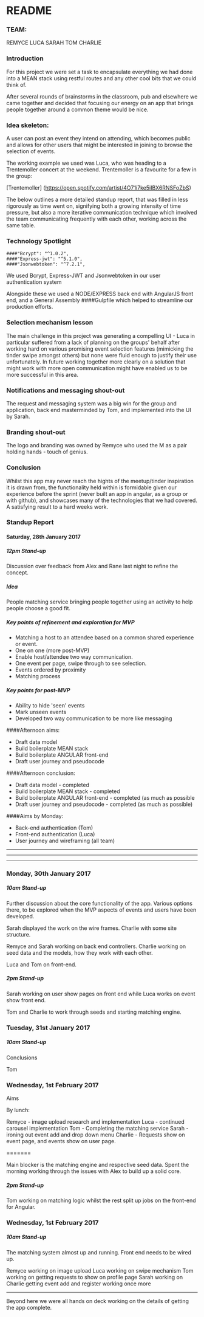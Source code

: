 # README

### TEAM:

REMYCE
LUCA
SARAH
TOM
CHARLIE

### Introduction

For this project we were set a task to encapsulate everything we had done into a MEAN stack using restful routes and any other cool bits that we could think of.

After several rounds of brainstorms in the classroom, pub and elsewhere we came together and decided that focusing our energy on an app that brings people together around a common theme would be nice.

### Idea skeleton:

A user can post an event they intend on attending, which becomes public and allows for other users that might be interested in joining to browse the selection of events.

The working example we used was Luca, who was heading to a Trentemoller concert at the weekend. Trentemoller is a favourite for a few in the group:

[Trentemoller] (https://open.spotify.com/artist/4O71i7ke5iIBX6RNSFoZbS)

The below outlines a more detailed standup report, that was filled in less rigorously as time went on, signifying both a growing intensity of time pressure, but also a more iterative communication technique which involved the team communicating frequently with each other, working across the same table.

### Technology Spotlight

    ####"Bcrypt": "^1.0.2",
    ####"Express-jwt": "^5.1.0",
    ####"Jsonwebtoken": "^7.2.1",
We used Bcrypt, Express-JWT and Jsonwebtoken in our user authentication system

Alongside these we used a NODE/EXPRESS back end with AngularJS front end, and a General Assembly ####Gulpfile which helped to streamline our production efforts.


### Selection mechanism lesson

The main challenge in this project was generating a compelling UI - Luca in particular suffered from a lack of planning on the groups' behalf after working hard on various promising event selection features (mimicking the tinder swipe amongst others) but none were fluid enough to justify their use unfortunately. In future working together more clearly on a solution that might work with more open communication might have enabled us to be more successful in this area.

### Notifications and messaging shout-out

The request and messaging system was a big win for the group and application, back end masterminded by Tom, and implemented into the UI by Sarah.

### Branding shout-out

The logo and branding was owned by Remyce who used the M as a pair holding hands - touch of genius.

### Conclusion

Whilst this app may never reach the hights of the meetup/tinder inspiration it is drawn from, the functionality held within is formidable given our experience before the sprint (never built an app in angular, as a group or with github), and showcases many of the technologies that we had covered. A satisfying result to a hard weeks work.


### Standup Report

#### Saturday, 28th January 2017

##### **12pm Stand-up**

Discussion over feedback from Alex and Rane last night to refine the concept.

##### Idea

People matching service bringing people together using an activity to help people choose a good fit.

##### Key points of refinement and exploration for MVP


* Matching a host to an attendee based on a common shared experience or event.
* One on one (more post-MVP)
* Enable host/attendee two way communication.
* One event per page, swipe through to see selection.
* Events ordered by proximity
* Matching process


##### Key points for post-MVP

* Ability to hide 'seen' events
* Mark unseen events
* Developed two way communication to be more like messaging

####Afternoon aims:

* Draft data model
* Build boilerplate MEAN stack
* Build boilerplate ANGULAR front-end
* Draft user journey and pseudocode

####Afternoon conclusion:

* Draft data model - completed
* Build boilerplate MEAN stack - completed
* Build boilerplate ANGULAR front-end - completed (as much as possible
* Draft user journey and pseudocode - completed (as much as possible)

####Aims by Monday:

* Back-end authentication (Tom)
* Front-end authentication (Luca)
* User journey and wireframing (all team)

- - - - - - - -
- - - - - - - -
- - - - - - - -


### Monday, 30th January 2017

##### **10am Stand-up**

Further discussion about the core functionality of the app. Various options there, to be explored when the MVP aspects of events and users have been developed.

Sarah displayed the work on the wire frames. Charlie with some site structure.

Remyce and Sarah working on back end controllers.
Charlie working on seed data and the models, how they work with each other.

Luca and Tom on front-end.

##### **2pm Stand-up**

Sarah working on user show pages on front end while Luca works on event show front end.

Tom and Charlie to work through seeds and starting matching engine.

### Tuesday, 31st January 2017

##### **10am Stand-up**

Conclusions

Tom

### Wednesday, 1st February 2017

Aims

By lunch:

Remyce - image upload research and implementation
Luca - continued carousel implementation
Tom - Completing the matching service
Sarah - ironing out event add and drop down menu
Charlie - Requests show on event page, and events show on user page.

=======

Main blocker is the matching engine and respective seed data. Spent the morning working through the issues with Alex to build up a solid core.

##### **2pm Stand-up**

Tom working on matching logic whilst the rest split up jobs on the front-end for Angular.

### Wednesday, 1st February 2017

##### **10am Stand-up**

The matching system almost up and running. Front end needs to be wired up.

Remyce working on image upload
Luca working on swipe mechanism
Tom working on getting requests to show on profile page
Sarah working on
Charlie getting event add and register working once more

- - - - - - - - - - - -

Beyond here we were all hands on deck working on the details of getting the app complete.
